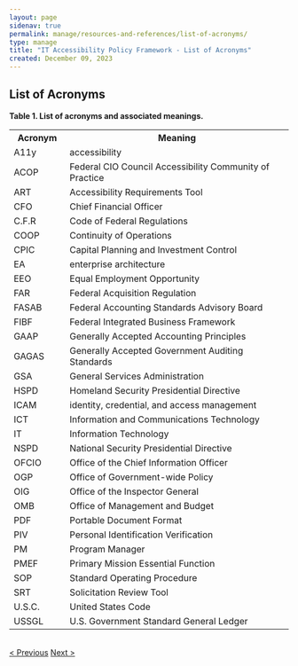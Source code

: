 ```yaml
---
layout: page
sidenav: true
permalink: manage/resources-and-references/list-of-acronyms/
type: manage
title: "IT Accessibility Policy Framework - List of Acronyms"
created: December 09, 2023
---
```

<h2 id="standards">
  List of Acronyms
</h2>
<p class="table-heading"><b>Table 1. List of acronyms and associated meanings.</b></p>
<table class = "list-of-acronyms-table">
  <tr>
    <th style="width:20%">Acronym</th>
    <th>Meaning</th>
  </tr>
  <tr>
    <td>A11y</td>
    <td>accessibility</td>
  </tr>
  <tr>
    <td>ACOP</td>
    <td>Federal CIO Council Accessibility Community of Practice</td>
  </tr>
  <tr>
    <td>ART</td>
    <td>Accessibility Requirements Tool</td>
  </tr>
  <tr>
    <td>CFO</td>
    <td>Chief Financial Officer</td>
  </tr>
  <tr>
    <td>C.F.R</td>
    <td>Code of Federal Regulations</td>
  </tr>
  <tr>
    <td>COOP</td>
    <td>Continuity of Operations</td>
  </tr>
  <tr>
    <td>CPIC</td>
    <td>Capital Planning and Investment Control</td>
  </tr>
  <tr>
    <td>EA</td>
    <td>enterprise architecture
</td>
  </tr>
  <tr>
    <td>EEO</td>
    <td>Equal Employment Opportunity</td>
  </tr>
  <tr>
    <td>FAR</td>
    <td>Federal Acquisition Regulation</td>
  </tr>
  <tr>
    <td>FASAB</td>
    <td>Federal Accounting Standards Advisory Board</td>
  </tr>
  <tr>
    <td>FIBF</td>
    <td>Federal Integrated Business Framework</td>
  </tr>
  <tr>
    <td>GAAP</td>
    <td>Generally Accepted Accounting Principles</td>
  </tr>
  <tr>
    <td>GAGAS</td>
    <td>Generally Accepted Government Auditing Standards</td>
  </tr>
  <tr>
    <td>GSA</td>
    <td>General Services Administration</td>
  </tr>
  <tr>
    <td>HSPD</td>
    <td>Homeland Security Presidential Directive</td>
  </tr>
  <tr>
    <td>ICAM</td>
    <td>identity, credential, and access management</td>
  </tr>
  <tr>
    <td>ICT</td>
    <td>Information and Communications Technology</td>
  </tr>
  <tr>
    <td>IT</td>
    <td>Information Technology</td>
  </tr>
  <tr>
    <td>NSPD</td>
    <td>National Security Presidential Directive</td>
  </tr>
  <tr>
    <td>OFCIO</td>
    <td>Office of the Chief Information Officer</td>
  </tr>
  <tr>
    <td>OGP</td>
    <td>Office of Government-wide Policy</td>
  </tr>
  <tr>
    <td>OIG</td>
    <td>Office of the Inspector General</td>
  </tr>
  <tr>
    <td>OMB</td>
    <td>Office of Management and Budget</td>
  </tr>
  <tr>
    <td>PDF</td>
    <td>Portable Document Format</td>
  </tr>
  <tr>
    <td>PIV</td>
    <td>Personal Identification Verification</td>
  </tr>
  <tr>
    <td>PM</td>
    <td>Program Manager</td>
  </tr>
  <tr>
    <td>PMEF</td>
    <td>Primary Mission Essential Function</td>
  </tr>
  <tr>
    <td>SOP</td>
    <td>Standard Operating Procedure</td>
  </tr>
  <tr>
    <td>SRT</td>
    <td>Solicitation Review Tool</td>
  </tr>
  <tr>
    <td>U.S.C.</td>
    <td>United States Code</td>
  </tr>
  <tr>
    <td>USSGL</td>
    <td>U.S. Government Standard General Ledger</td>
  </tr>
</table>
<br>
<div>
<div id="prev-next-section">
    <a class="prev-page" title="Go to previous page" 
      href="{{site.baseurl}}/manage/resources-and-references/useful-links/"> < Previous</a>
    <a class="prev-page" title="Go to next page"
      href="{{site.baseurl}}/manage/faq/"> 
      Next >
    </a>
</div>
</div>




